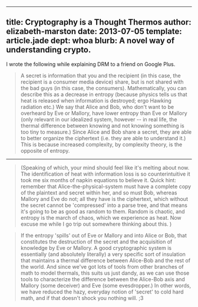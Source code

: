 ---
title: Cryptography is a Thought Thermos
author: elizabeth-marston
date: 2013-07-05
template: article.jade
dept: whoa
blurb: A novel way of understanding crypto.
 ---

I wrote the following while explaining DRM to a friend on Google Plus.


> A secret is information that you and the recipient (in this case, the recipient is a consumer media device) share, but is not shared with the bad guys (in this case, the consumers). Mathematically, you can describe this as a decrease in entropy (because physics tells us that heat is released when information is destroyed; ergo Hawking radiation etc.) We say that Alice and Bob, who don't want to be overheard by Eve or Mallory, have lower entropy than Eve or Mallory (only relevant in our idealized system, however -- in real life, the thermal difference between knowing and not knowing something is too tiny to measure.) Since Alice and Bob share a secret, they are able to better organize the ciphertext  (i.e. they are able to understand it.) This is because increased complexity, by complexity theory, is the opposite of entropy.

<hr/>


> (Speaking of which, your mind should feel like it's melting about now. The identification of heat with information loss is so counterintuitive it took me six months of napkin equations to believe it. Quick hint: remember that Alice-the-physical-system must have a complete copy of the plaintext and secret within her, and so must Bob, whereas Mallory and Eve do not; all they have is the ciphertext, which without the secret cannot be 'compressed' into a parse tree, and that means it's going to be as good as random to them. Random is chaotic, and entropy is the march of chaos, which we experience as heat. Now excuse me while I go trip out somewhere thinking about this. )

> If the entropy 'spills' out of Eve or Mallory and into Alice or Bob, that constitutes the destruction of the secret and the acquisition of knowledge by Eve or Mallory.  A good cryptographic system is essentially (and absolutely literally) a very specific sort of insulation that maintains a thermal difference between Alice-Bob and the rest of the world. And since we've got lots of tools from other branches of math to model thermals, this suits us just dandy, as we can use those tools to characterize the difference between the Alice-Bob axis and Mallory (some deceiver) and Eve (some evesdropper.) In other words, we have reduced the hazy, everyday notion of 'secret' to cold hard math, and if that doesn't shock you nothing will. ;3
